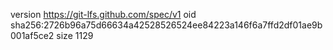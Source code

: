 version https://git-lfs.github.com/spec/v1
oid sha256:2726b96a75d66634a42528526524ee84223a146f6a7ffd2df01ae9b001af5ce2
size 1129
